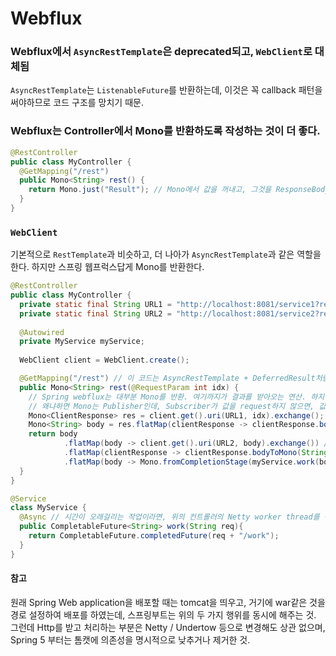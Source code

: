 # Webflux

### Webflux에서 `AsyncRestTemplate`은 deprecated되고, `WebClient`로 대체됨
`AsyncRestTemplate`는 `ListenableFuture`를 반환하는데, 이것은 꼭 callback 패턴을 써야하므로 코드 구조를 망치기 때문.

### Webflux는 Controller에서 Mono를 반환하도록 작성하는 것이 더 좋다.
```java
@RestController
public class MyController {
  @GetMapping("/rest")
  public Mono<String> rest() {
    return Mono.just("Result"); // Mono에서 값을 꺼내고, 그것을 ResponseBody에 쓰는 것은 Spring이 하는 일. 즉, subscribe를 호출해서 값을 꺼낸다.
  }
}
```

### `WebClient`
기본적으로 `RestTemplate`과 비슷하고, 더 나아가 `AsyncRestTemplate`과 같은 역할을 한다.
하지만 스프링 웹프럭스답게 Mono<ClientResponse>를 반환한다.

```java
@RestController
public class MyController {
  private static final String URL1 = "http://localhost:8081/service1?req={req}";
  private static final String URL2 = "http://localhost:8081/service2?req={req}";
  
  @Autowired
  private MyService myService;
  
  WebClient client = WebClient.create();

  @GetMapping("/rest") // 이 코드는 AsyncRestTemplate + DeferredResult처럼 비동기 논블로킹으로 동작한다.
  public Mono<String> rest(@RequestParam int idx) {
    // Spring webflux는 대부분 Mono를 반환. 여기까지가 결과를 받아오는 연산. 하지만 정의하는 순간 실행되지는 않는다.
    // 왜냐하면 Mono는 Publisher인데, Subscriber가 값을 request하지 않으면, 값을 생산하지 않는다.
    Mono<ClientResponse> res = client.get().uri(URL1, idx).exchange();
    Mono<String> body = res.flatMap(clientResponse -> clientResponse.bodyToMono(String.class)); // flapMap(f)의 f: x -> Mono<y>
    return body
            .flatMap(body -> client.get().uri(URL2, body).exchange()) // 앞에서 받은 값을 이용해서 다음 request를 보내보자
            .flatMap(clientResponse -> clientResponse.bodyToMono(String.class)); // Mono<String>
            .flatMap(body -> Mono.fromCompletionStage(myService.work(body))); // Mono<String>
  }
}

@Service
class MyService {
  @Async // 시간이 오래걸리는 작업이라면, 위의 컨트롤러의 Netty worker thread를 묶고 있을 수 있다. 따라서 별개의 스레드에서 동작하도록 수정.
  public CompletableFuture<String> work(String req){ 
    return CompletableFuture.completedFuture(req + "/work");
  }
}
```

#### 참고
원래 Spring Web application을 배포할 때는 tomcat을 띄우고, 거기에 war같은 것을 경로 설정하여 배포를 하였는데,
스프링부트는 위의 두 가지 행위를 동시에 해주는 것.
그런데 Http를 받고 처리하는 부분은 Netty / Undertow 등으로 변경해도 상관 없으며, Spring 5 부터는 톰캣에 의존성을 명시적으로 낮추거나 제거한 것. 
